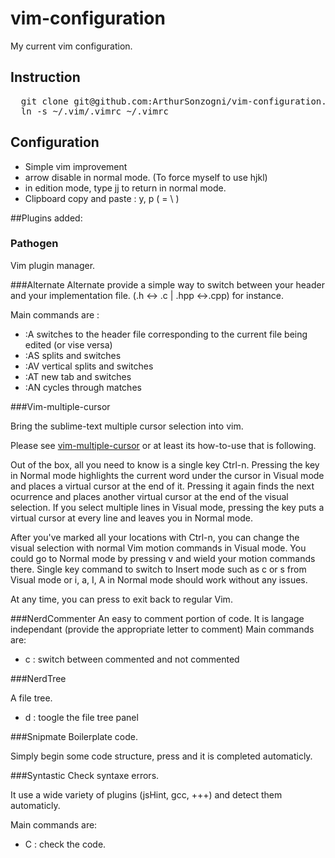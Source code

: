 # vim-configuration

My current vim configuration.

## Instruction
<pre>
  git clone git@github.com:ArthurSonzogni/vim-configuration.git ~/.vim <b>--recursive</b>
  ln -s ~/.vim/.vimrc ~/.vimrc
</pre>

## Configuration

* Simple vim improvement
* arrow disable in normal mode. (To force myself to use hjkl)
* in edition mode, type jj to return in normal mode. 
* Clipboard copy and paste : <leader>y, <leader>p (<leader> = \ )


##Plugins added:

### Pathogen
Vim plugin manager.

###Alternate
Alternate provide a simple way to switch between your header and your implementation file. (.h <-> .c | .hpp <->.cpp) for instance.

Main commands are :

* :A switches to the header file corresponding to the current file being edited (or vise versa)
* :AS splits and switches
* :AV vertical splits and switches
* :AT new tab and switches
* :AN cycles through matches 

###Vim-multiple-cursor

Bring the sublime-text multiple cursor selection into vim.

Please see [vim-multiple-cursor](https://github.com/terryma/vim-multiple-cursors) or at least its how-to-use that is following.

Out of the box, all you need to know is a single key Ctrl-n. Pressing the key in Normal mode highlights the current word under the cursor in Visual mode and places a virtual cursor at the end of it. Pressing it again finds the next ocurrence and places another virtual cursor at the end of the visual selection. If you select multiple lines in Visual mode, pressing the key puts a virtual cursor at every line and leaves you in Normal mode.

After you've marked all your locations with Ctrl-n, you can change the visual selection with normal Vim motion commands in Visual mode. You could go to Normal mode by pressing v and wield your motion commands there. Single key command to switch to Insert mode such as c or s from Visual mode or i, a, I, A in Normal mode should work without any issues.

At any time, you can press <Esc> to exit back to regular Vim.


###NerdCommenter
An easy to comment portion of code. It is langage independant (provide the appropriate letter to comment)
Main commands are:

* <leader> c <space> : switch between commented and not commented

###NerdTree

A file tree.

* <ctrl> d : toogle the file tree panel

###Snipmate
Boilerplate code.

Simply begin some code structure, press <tab> and it is completed automaticly.

###Syntastic
Check syntaxe errors.

It use a wide variety of plugins (jsHint, gcc, +++) and detect them automaticly.

Main commands are:

* <ctrl> C : check the code.

